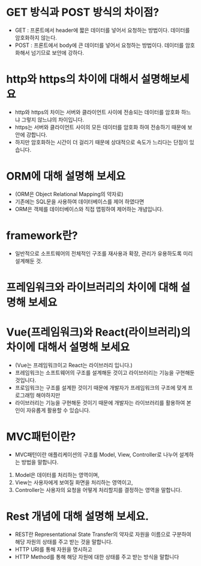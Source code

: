 # GET 방식과 POST 방식의 차이점?

- GET : 프론트에서 header에 짧은 데이터를 넣어서 요청하는 방법이다. 데이터를 암호화하지 않는다.
- POST : 프론트에서 body에 큰 데이터를 넣어서 요청하는 방법이다. 데이터를 암호화해서 넘기므로 보안에 강하다.

	
# http와 https의 차이에 대해서 설명해보세요
- http와 https의 차이는 서버와 클라이언트 사이에 전송되는 데이터를 암호화 하느냐 그렇지 않느냐의 차이입니다. 
- https는 서버와 클라이언트 사이의 모든 데이터를 암호화 하여 전송하기 때문에 보안에 강합니다.
- 하지만 암호화하는 시간이 더 걸리기 때문에 상대적으로 속도가 느리다는 단점이 있습니다.

# ORM에 대해 설명해 보세요
- (ORM은 Object Relational Mapping의 약자로)
- 기존에는 SQL문을 사용하여 데이터베이스를 제어 하였다면 
- ORM은 객체를 데이터베이스와 직접 맵핑하여 제어하는 개념입니다.

# framework란?
- 일반적으로 소프트웨어의 전체적인 구조를 재사용과 확장, 관리가 유용하도록 미리 설계해둔 것.

# 프레임워크와 라이브러리의 차이에 대해 설명해 보세요
# Vue(프레임워크)와 React(라이브러리)의 차이에 대해서 설명해 보세요
- (Vue는 프레임워크이고 React는 라이브러리 입니다.)
- 프레임워크는 소프트웨어의 구조를 설계해둔 것이고 라이브러리는 기능을 구현해둔 것입니다.
- 프로임워크는 구조를 설계한 것이기 때문에 개발자가 프레임워크의 구조에 맞게 프로그래밍 해야하지만
- 라이브러리는 기능을 구현해둔 것이기 때문에 개발자는 라이브러리를 활용하여 본인이 자유롭게 활용할 수 있습니다.

# MVC패턴이란?
- MVC패턴이란 애플리케이션의 구조를 Model, View, Controller로 나누어 설계하는 방법을 말합니다. 
1. Model은 데이터를 처리하는 영역이며, 
2. View는 사용자에게 보여질 화면을 처리하는 영역이고,
3. Controller는 사용자의 요청을 어떻게 처리할지를 결정하는 영역을 말합니다.

# Rest 개념에 대해 설명해 보세요.
- REST란 Representational State Transfer의 약자로 자원을 이름으로 구분하여 해당 자원의 상태를 주고 받는 것을 말합니다.
- HTTP URI를 통해 자원을 명시하고 
- HTTP Method를 통해 해당 자원에 대한 상태를 주고 받는 방식을 말합니다